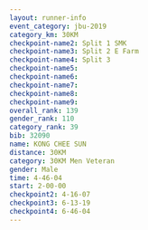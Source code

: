 ```yaml
---
layout: runner-info 
event_category: jbu-2019 
category_km: 30KM 
checkpoint-name2: Split 1 SMK 
checkpoint-name3: Split 2 E Farm 
checkpoint-name4: Split 3 
checkpoint-name5: 
checkpoint-name6: 
checkpoint-name7: 
checkpoint-name8: 
checkpoint-name9: 
overall_rank: 139
gender_rank: 110
category_rank: 39
bib: 32090
name: KONG CHEE SUN
distance: 30KM
category: 30KM Men Veteran
gender: Male
time: 4-46-04
start: 2-00-00
checkpoint2: 4-16-07
checkpoint3: 6-13-19
checkpoint4: 6-46-04
---
```

